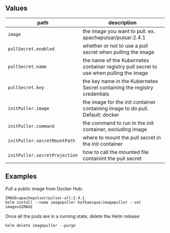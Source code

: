## Values

| path | description |
| --- | --- |
| `image` | the image you want to pull. ex. apachepulsar/pulsar:2.4.1 |
| `pullSecret.enabled` | whether or not to use a pull secret when pulling the image |
| `pullSecret.name` | the name of the Kubernetes container registry pull secret to use when pulling the image |
| `pullSecret.key` | the key name in the Kubernetes Secret containing the registry credentials |
| `initPuller.image` | the image for the init container containing image to do pull. Default: docker |
| `initPuller.command` | the command to run in the init container, excluding image |
| `initPuller.secretMountPath` | where to mount the pull secret in the init container |
| `initPuller.secretProjection` | how to call the mounted file containint the pull secret |

## Examples

Pull a public image from Docker Hub: 
```
IMAGE=apachepulsar/pulsar-all:2.4.1
helm install --name imagepuller kafkaesque/imagepuller --set image=$IMAGE
```
Once all the pods are in a running state, delete the Helm release:
```
helm delete imagepuller --purge
```
